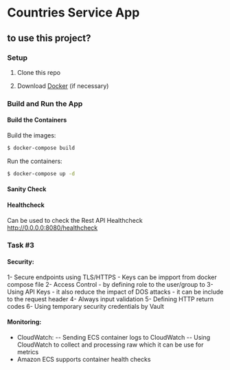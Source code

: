 # Countries Service App

## to use this project?

### Setup

1. Clone this repo

1. Download [Docker](https://docs.docker.com/docker-for-mac/install/) (if necessary)

### Build and Run the App

#### Build the Containers

Build the images:

```sh
$ docker-compose build
```

Run the containers:

```sh
$ docker-compose up -d
```

#### Sanity Check

#### Healthcheck
Can be used to check the Rest API Healthcheck
http://0.0.0.0:8080/healthcheck

### Task #3
#### Security:
1- Secure endpoints using TLS/HTTPS - Keys can be impport from docker compose file
2- Access Control - by defining role to the user/group to
3- Using API Keys - it also reduce the impact of DOS attacks - it can be include to the request header
4- Always input validation
5- Defining HTTP return codes
6- Using temporary security credentials by Vault

#### Monitoring:
- CloudWatch:
  -- Sending ECS container logs to CloudWatch
  -- Using CloudWatch to collect and processing raw which it can be use for metrics
- Amazon ECS supports container health checks
